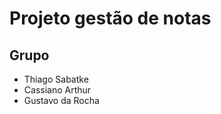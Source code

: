 # Projeto gestão de notas
## Grupo
<ul>
  <li>Thiago Sabatke</li>
  <li>Cassiano Arthur</li>
  <li>Gustavo da Rocha</li>
</ul>
